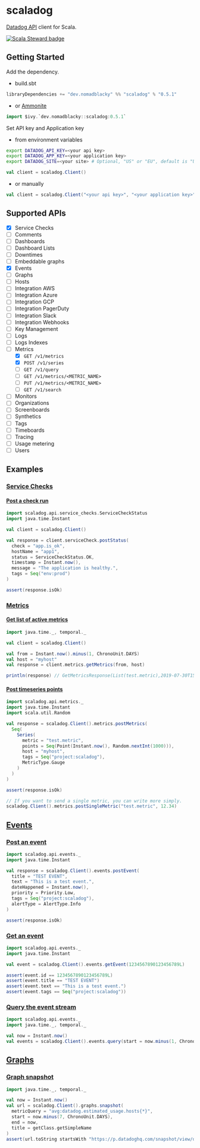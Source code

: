 # scaladog

[Datadog API](https://docs.datadoghq.com/api/) client for Scala.

[![Scala Steward badge](https://img.shields.io/badge/Scala_Steward-helping-blue.svg?style=flat&logo=data:image/png;base64,iVBORw0KGgoAAAANSUhEUgAAAA4AAAAQCAMAAAARSr4IAAAAVFBMVEUAAACHjojlOy5NWlrKzcYRKjGFjIbp293YycuLa3pYY2LSqql4f3pCUFTgSjNodYRmcXUsPD/NTTbjRS+2jomhgnzNc223cGvZS0HaSD0XLjbaSjElhIr+AAAAAXRSTlMAQObYZgAAAHlJREFUCNdNyosOwyAIhWHAQS1Vt7a77/3fcxxdmv0xwmckutAR1nkm4ggbyEcg/wWmlGLDAA3oL50xi6fk5ffZ3E2E3QfZDCcCN2YtbEWZt+Drc6u6rlqv7Uk0LdKqqr5rk2UCRXOk0vmQKGfc94nOJyQjouF9H/wCc9gECEYfONoAAAAASUVORK5CYII=)](https://scala-steward.org)

## Getting Started

Add the dependency.

+ build.sbt

```scala
libraryDependencies += "dev.nomadblacky" %% "scaladog" % "0.5.1"
```

+ or [Ammonite](http://ammonite.io)

```scala
import $ivy.`dev.nomadblacky::scaladog:0.5.1`
```

Set API key and Application key

+ from environment variables

```bash
export DATADOG_API_KEY=<your api key>
export DATADOG_APP_KEY=<your application key>
export DATADOG_SITE=<your site> # Optional, "US" or "EU", default is "US"
```

```scala
val client = scaladog.Client()
```

+ or manually

```scala
val client = scaladog.Client("<your api key>", "<your application key>", scaladog.api.DatadogSite.US)
```

## Supported APIs

+ [x] Service Checks
+ [ ] Comments
+ [ ] Dashboards
+ [ ] Dashboard Lists
+ [ ] Downtimes
+ [ ] Embeddable graphs
+ [x] Events
+ [ ] Graphs
+ [ ] Hosts
+ [ ] Integration AWS
+ [ ] Integration Azure
+ [ ] Integration GCP
+ [ ] Integration PagerDuty
+ [ ] Integration Slack
+ [ ] Integration Webhooks
+ [ ] Key Management
+ [ ] Logs
+ [ ] Logs Indexes
+ [ ] Metrics
  + [x] `GET /v1/metrics`
  + [x] `POST /v1/series`
  + [ ] `GET /v1/query`
  + [ ] `GET /v1/metrics/<METRIC_NAME>`
  + [ ] `PUT /v1/metrics/<METRIC_NAME>`
  + [ ] `GET /v1/search`
+ [ ] Monitors
+ [ ] Organizations
+ [ ] Screenboards
+ [ ] Synthetics
+ [ ] Tags
+ [ ] Timeboards
+ [ ] Tracing
+ [ ] Usage metering
+ [ ] Users

## Examples

### [Service Checks](https://docs.datadoghq.com/api/?lang=bash#service-checks)

#### [Post a check run](https://docs.datadoghq.com/api/?lang=bash#post-a-check-run)

```scala
import scaladog.api.service_checks.ServiceCheckStatus
import java.time.Instant

val client = scaladog.Client()

val response = client.serviceCheck.postStatus(
  check = "app.is_ok",
  hostName = "app1",
  status = ServiceCheckStatus.OK,
  timestamp = Instant.now(),
  message = "The application is healthy.",
  tags = Seq("env:prod")
)

assert(response.isOk)
```

### [Metrics](https://docs.datadoghq.com/api/?lang=bash#metrics)

#### [Get list of active metrics](https://docs.datadoghq.com/api/?lang=bash#get-list-of-active-metrics)

```scala
import java.time._, temporal._

val client = scaladog.Client()

val from = Instant.now().minus(1, ChronoUnit.DAYS)
val host = "myhost"
val response = client.metrics.getMetrics(from, host)

println(response) // GetMetricsResponse(List(test.metric),2019-07-30T15:22:39Z,Some(myhost))
```

#### [Post timeseries points](https://docs.datadoghq.com/api/?lang=bash#post-timeseries-points)

```scala
import scaladog.api.metrics._
import java.time.Instant
import scala.util.Random

val response = scaladog.Client().metrics.postMetrics(
  Seq(
    Series(
      metric = "test.metric",
      points = Seq(Point(Instant.now(), Random.nextInt(1000))),
      host = "myhost",
      tags = Seq("project:scaladog"),
      MetricType.Gauge
    )
  )
)

assert(response.isOk)

// If you want to send a single metric, you can write more simply.
scaladog.Client().metrics.postSingleMetric("test.metric", 12.34)
```

## [Events](https://docs.datadoghq.com/api/?lang=bash#events)

### [Post an event](https://docs.datadoghq.com/api/?lang=bash#post-an-event)

```scala
import scaladog.api.events._
import java.time.Instant

val response = scaladog.Client().events.postEvent(
  title = "TEST EVENT",
  text = "This is a test event.",
  dateHappened = Instant.now(),
  priority = Priority.Low,
  tags = Seq("project:scaladog"),
  alertType = AlertType.Info
)

assert(response.isOk)
```

### [Get an event](https://docs.datadoghq.com/api/?lang=bash#get-an-event)

```scala
import scaladog.api.events._
import java.time.Instant

val event = scaladog.Client().events.getEvent(1234567890123456789L)

assert(event.id == 1234567890123456789L)
assert(event.title == "TEST EVENT")
assert(event.text == "This is a test event.")
assert(event.tags == Seq("project:scaladog"))
```

### [Query the event stream](https://docs.datadoghq.com/api/?lang=bash#query-the-event-stream)

```scala
import scaladog.api.events._
import java.time._, temporal._

val now = Instant.now()
val events = scaladog.Client().events.query(start = now.minus(1, ChronoUnit.DAYS), end = now)
```

## [Graphs](https://docs.datadoghq.com/api/?lang=bash#graphs)

### [Graph snapshot](https://docs.datadoghq.com/api/?lang=bash#graph-snapshot)

```scala
import java.time._, temporal._

val now = Instant.now()
val url = scaladog.Client().graphs.snapshot(
  metricQuery = "avg:datadog.estimated_usage.hosts{*}",
  start = now.minus(7, ChronoUnit.DAYS),
  end = now,
  title = getClass.getSimpleName
)
assert(url.toString startsWith "https://p.datadoghq.com/snapshot/view/dd-snapshots-prod/")
```
